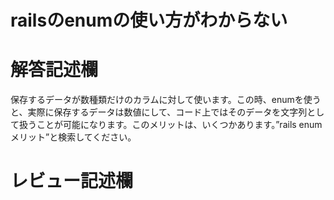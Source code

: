 # railsのenumの使い方がわからない
# 解答記述欄

保存するデータが数種類だけのカラムに対して使います。この時、enumを使うと、実際に保存するデータは数値にして、コード上ではそのデータを文字列として扱うことが可能になります。このメリットは、いくつかあります。”rails enum メリット”と検索してください。




# レビュー記述欄
